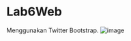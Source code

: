 # Lab6Web
Menggunakan Twitter Bootstrap.
![image](https://github.com/user-attachments/assets/453c5058-c5d3-4c86-98cd-4dac33dfeaa2)
